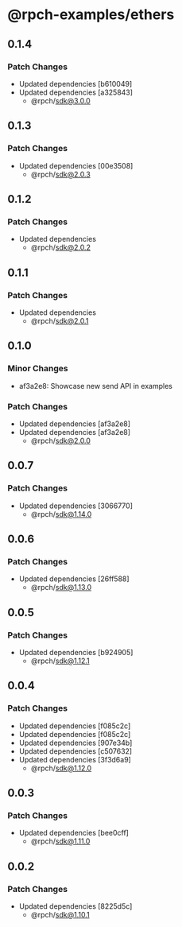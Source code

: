 # @rpch-examples/ethers

## 0.1.4

### Patch Changes

-   Updated dependencies [b610049]
-   Updated dependencies [a325843]
    -   @rpch/sdk@3.0.0

## 0.1.3

### Patch Changes

-   Updated dependencies [00e3508]
    -   @rpch/sdk@2.0.3

## 0.1.2

### Patch Changes

-   Updated dependencies
    -   @rpch/sdk@2.0.2

## 0.1.1

### Patch Changes

-   Updated dependencies
    -   @rpch/sdk@2.0.1

## 0.1.0

### Minor Changes

-   af3a2e8: Showcase new send API in examples

### Patch Changes

-   Updated dependencies [af3a2e8]
-   Updated dependencies [af3a2e8]
    -   @rpch/sdk@2.0.0

## 0.0.7

### Patch Changes

-   Updated dependencies [3066770]
    -   @rpch/sdk@1.14.0

## 0.0.6

### Patch Changes

-   Updated dependencies [26ff588]
    -   @rpch/sdk@1.13.0

## 0.0.5

### Patch Changes

-   Updated dependencies [b924905]
    -   @rpch/sdk@1.12.1

## 0.0.4

### Patch Changes

-   Updated dependencies [f085c2c]
-   Updated dependencies [f085c2c]
-   Updated dependencies [907e34b]
-   Updated dependencies [c507632]
-   Updated dependencies [3f3d6a9]
    -   @rpch/sdk@1.12.0

## 0.0.3

### Patch Changes

-   Updated dependencies [bee0cff]
    -   @rpch/sdk@1.11.0

## 0.0.2

### Patch Changes

-   Updated dependencies [8225d5c]
    -   @rpch/sdk@1.10.1
